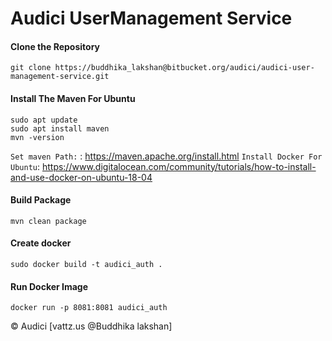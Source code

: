# Audici UserManagement Service
#### Clone the Repository
	git clone https://buddhika_lakshan@bitbucket.org/audici/audici-user-management-service.git
#### Install The Maven For Ubuntu
	sudo apt update
	sudo apt install maven
	mvn -version
`Set maven Path:` : https://maven.apache.org/install.html
`Install Docker For Ubuntu`: https://www.digitalocean.com/community/tutorials/how-to-install-and-use-docker-on-ubuntu-18-04

#### Build Package
	mvn clean package
#### Create docker
	sudo docker build -t audici_auth .
#### Run Docker Image
	docker run -p 8081:8081 audici_auth
&copy; Audici [vattz.us @Buddhika lakshan]